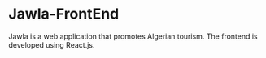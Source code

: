 # Jawla-FrontEnd

Jawla is a web application that promotes Algerian tourism. The frontend is developed using React.js.
